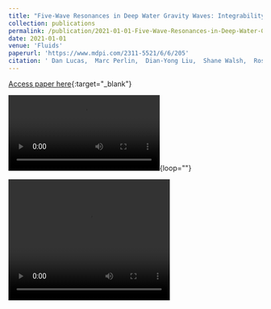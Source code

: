 ```yaml
---
title: "Five-Wave Resonances in Deep Water Gravity Waves: Integrability, Numerical Simulations and Experiments"
collection: publications
permalink: /publication/2021-01-01-Five-Wave-Resonances-in-Deep-Water-Gravity-Waves-Integrability-Numerical-Simulations-and-Experiments
date: 2021-01-01
venue: 'Fluids'
paperurl: 'https://www.mdpi.com/2311-5521/6/6/205'
citation: ' Dan Lucas,  Marc Perlin,  Dian-Yong Liu,  Shane Walsh,  Rossen Ivanov,  Miguel Bustamante, &quot;Five-Wave Resonances in Deep Water Gravity Waves: Integrability, Numerical Simulations and Experiments.&quot; Fluids, 2021.'
---
```

[Access paper here](https://www.mdpi.com/2311-5521/6/6/205){:target="_blank"}


![Colliding wave packets](/images/waterwave.mp4){loop=""}

<video width="320" height="240" controls>
  <source src="/images/waterwave.mp4" type="video/mp4">
</video>
